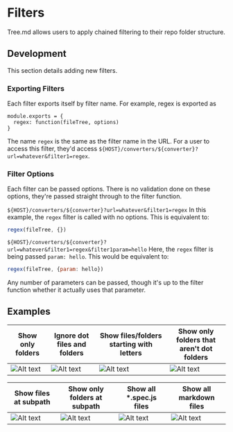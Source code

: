 # Filters
Tree.md allows users to apply chained filtering to their repo folder structure. 

## Development
This section details adding new filters.

### Exporting Filters
Each filter exports itself by filter name. For example, regex is exported as 
```
module.exports = {
  regex: function(fileTree, options)
}
```

The name `regex` is the same as the filter name in the URL. For a user to access this filter, they'd access `${HOST}/converters/${converter}?url=whatever&filter1=regex`.

### Filter Options
Each filter can be passed options. There is no validation done on these options, they're passed straight through to the filter function.

`${HOST}/converters/${converter}?url=whatever&filter1=regex`
In this example, the `regex` filter is called with no options. This is equivalent to: 
``` javascript
regex(fileTree, {})
```

`${HOST}/converters/${converter}?url=whatever&filter1=regex&filter1param=hello`
Here, the `regex` filter is being passed `param: hello`. This would be equivalent to:
``` javascript
regex(fileTree, {param: hello})
```

Any number of parameters can be passed, though it's up to the filter function whether it actually uses that parameter.

## Examples

| Show only folders | Ignore dot files and folders | Show files/folders starting with letters | Show only folders that aren't dot folders |
|-------------------|------------------------------|------------------------------------------|-------------------------------------------|
| ![Alt text](https://tree-md.herokuapp.com/converter/svg?url=https://github.com/j-rewerts/tree.md&filter1=folder) | ![Alt text](https://tree-md.herokuapp.com/converter/svg?url=https://github.com/j-rewerts/tree.md&filter1=regex&filter1regex=%5E%5B%5E%5C.%5D.%2A) | ![Alt text](https://tree-md.herokuapp.com/converter/svg?url=https://github.com/j-rewerts/tree.md&filter1=regex&filter1regex=%5E%5Ba-zA-Z%5D.%2A) | ![Alt text](https://tree-md.herokuapp.com/converter/svg?url=https://github.com/j-rewerts/tree.md&filter1=folder&filter2=regex&filter2regex=%5E%5B%5E%5C.%5D.%2A) |

| Show files at subpath | Show only folders at subpath | Show all *.spec.js files | Show all markdown files |
|-------------------|------------------------------|------------------------------------------|-------------------------------------------|
| ![Alt text](https://tree-md.herokuapp.com/converter/svg?url=https://github.com/j-rewerts/tree.md&filter1=path&filter1path=src/filters) | ![Alt text](https://tree-md.herokuapp.com/converter/svg?url=https://github.com/j-rewerts/tree.md&filter1=folder&filter2=path&filter2path=src/filters) | ![Alt text](https://tree-md.herokuapp.com/converter/svg?url=https://github.com/j-rewerts/tree.md&filter1=regex&filter1regex=.%2A%5C.spec.js&filter1ignoreFolders=true&filter2=regex&filter2regex=%5E%5B%5E%5C.%5D.%2A) | ![Alt text](https://tree-md.herokuapp.com/converter/svg?url=https://github.com/j-rewerts/tree.md&filter1=regex&filter1regex=.%2A%5C.md&filter1ignoreFolders=true&filter2=regex&filter2regex=%5E%5B%5E%5C.%5D.%2A) |
